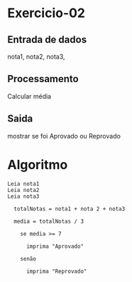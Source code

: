 # Exercicio-02

## Entrada de dados
  
  nota1,
  nota2,
  nota3,

## Processamento

  Calcular média
  
## Saida

 mostrar se foi Aprovado ou Reprovado

# Algoritmo

    Leia nota1
    Leia nota2
    Leia nota3

      totalNotas = nota1 + nota 2 + nota3

      media = totalNotas / 3

        se media >= 7

          imprima "Aprovado"

        senão

          imprima "Reprovado"
